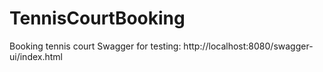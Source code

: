 # TennisCourtBooking
Booking tennis court
Swagger for testing:
http://localhost:8080/swagger-ui/index.html
